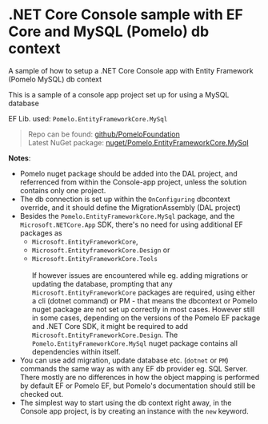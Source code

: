 # .NET Core Console sample with EF Core and MySQL (Pomelo) db context
A sample of how to setup a .NET Core Console app with Entity Framework (Pomelo MySQL) db context

This is a sample of a console app project set up for using a MySQL database

EF Lib. used: `Pomelo.EntityFrameworkCore.MySql`

> Repo can be found: [github/PomeloFoundation](https://github.com/PomeloFoundation/Pomelo.EntityFrameworkCore.MySql)<br>
> Latest NuGet package: [nuget/Pomelo.EntityFrameworkCore.MySql](https://www.nuget.org/packages/Pomelo.EntityFrameworkCore.MySql) 

**Notes**:
- Pomelo nuget package should be added into the DAL project, and referrenced from within the Console-app project, 
unless the solution contains only one project.
- The db connection is set up within the `OnConfiguring` dbcontext override, and it should define the MigrationAssembly (DAL project)
- Besides the `Pomelo.EntityFrameworkCore.MySql` package, and the `Microsoft.NETCore.App` SDK, 
there's no need for using additional EF packages as 
  - `Microsoft.EntityFrameworkCore`, 
  - `Microsoft.EntityframeworkCore.Design` or 
  - `Microsoft.EntityFrameworkCore.Tools`<br><br>
If however issues are encountered while eg. adding migrations or updating the database, prompting that any 
`Microsoft.EntityFrameworkCore` packages are required, using either a cli (dotnet command) or PM - 
that means the dbcontext or Pomelo nuget package are not set up correctly in most cases. However still in some cases, depending on the versions of the Pomelo EF package and .NET Core SDK, it might be required to add `Microsoft.EntityFrameworkCore.Design`.
The `Pomelo.EntityFrameworkCore.MySql` nuget package contains all dependencies within itself.
- You can use add migration, update database etc. (`dotnet` or `PM`) commands the same way as with any EF db provider eg. SQL Server.
There mostly are no differences in how the object mapping is performed by default EF or Pomelo EF, 
but Pomelo's documentation should still be checked out.
- The simplest way to start using the db context right away, in the Console app project, is by creating an instance with the `new` keyword.
